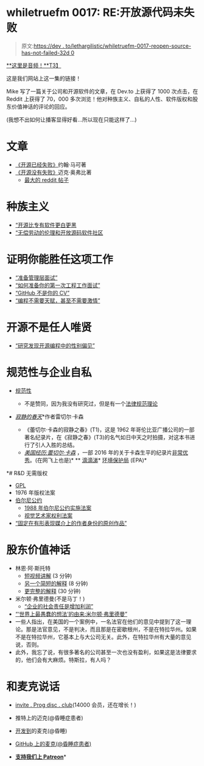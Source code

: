 # whiletruefm 0017: RE:开放源代码未失败

> 原文:[https://dev . to/lethargilistic/whiletruefm-0017-reopen-source-has-not-failed-32d 0](https://dev.to/lethargilistic/whiletruefm-0017-reopen-source-has-not-failed-32d0)

[**这里是音频！**T3】](https://s3.us-east-2.amazonaws.com/whiletrue.fm/whiletruefm-0017.m4a)

这是我们网站上这一集的链接！

Mike 写了一篇关于公司和开源软件的文章，在 Dev.to 上获得了 1000 次点击，在 Reddit 上获得了 70，000 多次浏览！他对种族主义、自私的人性、软件版权和股东价值神话的评论的回应。

(我想不出如何让播客显得好看...所以现在只能这样了...)

# 文章

*   [《开源已经失败》](https://medium.com/@johnmark/why-open-source-failed-6cae5d6a9f6)约翰·马可著
*   [《开源没有失败》](https://dev.to/lethargilistic/open-source-has-not-failed-dont-cover-up-corporate-abuse-of-open-source-3ffe)迈克·奥弗比著
    *   [最大的 reddit 帖子](https://www.reddit.com/r/programming/comments/987z7p/open_source_has_not_failed_dont_cover_up/)

# 种族主义

*   [“开源比专有软件更白更黑](https://readwrite.com/2013/12/11/open-source-diversity/)
*   [“无偿劳动的伦理和开放源码软件社区](https://www.ashedryden.com/blog/the-ethics-of-unpaid-labor-and-the-oss-community)

# 证明你能胜任这项工作

*   [“准备管理层面试”](https://www.oriontalent.com/military-job-seekers/transition-resources/interviewing/management-interview.aspx#Management-Interview-Questions)
*   [“如何准备你的第一次工程工作面试”](https://www.theengineer.co.uk/prepare-engineering-job-interview/)
*   [“GitHub 不是你的 CV”](https://blog.jcoglan.com/2013/11/15/why-github-is-not-your-cv/)
*   [“编程不需要天赋，甚至不需要激情”](https://medium.com/@WordcorpGlobal/programming-doesnt-require-talent-or-even-passion-11422270e1e4)

# 开源不是任人唯贤

*   [“研究发现开源编程中的性别偏见”](https://news.ncsu.edu/2017/05/gender-bias-in-programming-2017/)

# 规范性与企业自私

*   [规范性](https://en.wikipedia.org/wiki/Normative)
    *   不是赞同，因为我没有研究过，但是有一个[法律规范理论](http://scholarship.law.wm.edu/cgi/viewcontent.cgi?article=2772&context=wmlr)
*   [*寂静的春天*](https://en.wikipedia.org/wiki/Silent_Spring)*作者雷切尔·卡森

    *   《蕾切尔·卡森的寂静之春》(T1)，这是 1962 年哥伦比亚广播公司的一部著名纪录片，在《寂静之春》(T3)的名气如日中天之时拍摄，对这本书进行了引人入胜的总结。
    *   [*美国经历:蕾切尔·卡森*](http://www.pbs.org/wgbh/americanexperience/films/rachel-carson/) ，一部 2016 年的关于卡森生平的纪录片[非常优秀](https://letterboxd.com/lethargilistic/film/american-experience-rachel-carson/)。(在网飞上也是[)](https://www.netflix.com/watch/80991258)* 
**   [滴滴涕](https://en.wikipedia.org/wiki/DDT)*   [环境保护局](https://en.wikipedia.org/wiki/United_States_Environmental_Protection_Agency) (EPA)*

 *# R&D 无需版权

*   [GPL](https://www.gnu.org/licenses/gpl.html)
*   1976 年版权法案
*   [伯尔尼公约](https://en.wikipedia.org/wiki/Berne_Convention)
    *   [1988 年伯尔尼公约实施法案](https://en.wikipedia.org/wiki/Berne_Convention_Implementation_Act_of_1988)
    *   [视觉艺术家权利法案](https://en.wikipedia.org/wiki/Visual_Artists_Rights_Act)
*   [“固定在有形表现媒介上的作者身份的原创作品”](https://www.law.cornell.edu/uscode/text/17/102)

# 股东价值神话

*   林恩·阿·斯托特
    *   [短视频讲解](https://www.youtube.com/watch?v=ZzztBF9nprA) (3 分钟)
    *   [另一个简短的解释](https://www.youtube.com/watch?v=fMNuDZYiqTY) (8 分钟)
    *   [更完整的解释](https://www.youtube.com/watch?v=s5Eoy988728&t=1192s) (30 分钟)
*   米尔顿·弗里德曼(不是马丁！)
    *   [“企业的社会责任是增加利润”](https://www.colorado.edu/studentgroups/libertarians/issues/friedman-soc-resp-business.html)
*   [“‘世界上最愚蠢的想法’的由来:米尔顿·弗里德曼”](https://www.forbes.com/sites/stevedenning/2013/06/26/the-origin-of-the-worlds-dumbest-idea-milton-friedman/#1131675c870e)
*   一些人指出，在美国的一个案例中，一名法官在他们的意见中提到了这一理论。那是法官意见，不是判决，而且那是在密歇根州，不是在特拉华州。如果不是在特拉华州，它基本上与大公司无关。此外，在特拉华州有大量的意见说，否则。
*   此外，我忘了说，有很多著名的公司甚至一次也没有盈利，如果这是法律要求的，他们会有大麻烦。特斯拉，有人吗？

# 和麦克说话

*   [invite . Prog disc . club](https://invite.progdisc.club)(14000 会员，还在增长！)
*   推特上的迈克(@昏睡症患者)
*   [开发到](https://dev.to/lethargilistic)的麦克(@昏睡)
*   [GitHub 上的麦克(@昏睡症患者)](https://github.com/lethargilistic)

*   [**支持我们上 Patreon**](https://www.patreon.com/whiletruefm)*